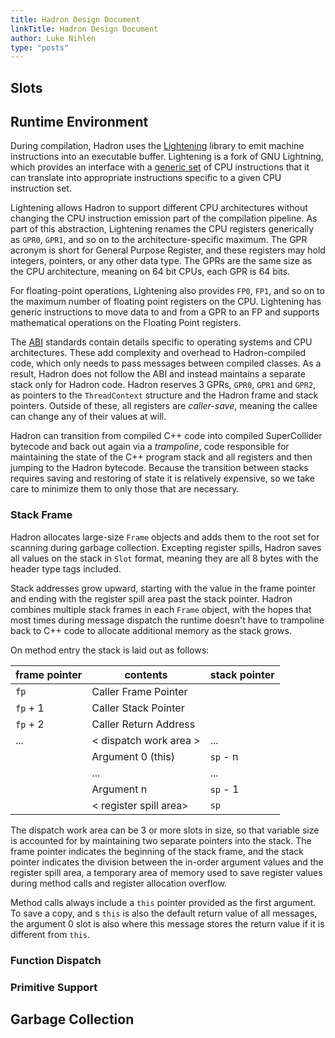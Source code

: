 ```yaml
---
title: Hadron Design Document
linkTitle: Hadron Design Document
author: Luke Nihlen
type: "posts"
---
```


## Slots

## Runtime Environment

During compilation, Hadron uses the [Lightening](https://gitlab.com/wingo/lightening) library to emit machine
instructions into an executable buffer. Lightening is a fork of GNU Lightning, which provides an interface with a
[generic set](https://www.gnu.org/software/lightning/manual/lightning.html#The-instruction-set) of CPU
instructions that it can translate into appropriate instructions specific to a given CPU instruction set.

Lightening allows Hadron to support different CPU architectures without changing the CPU instruction emission part of
the compilation pipeline. As part of this abstraction, Lightening renames the CPU registers generically as `GPR0`,
`GPR1`, and so on to the architecture-specific maximum. The GPR acronym is short for General Purpose Register, and these
registers may hold integers, pointers, or any other data type. The GPRs are the same size as the CPU architecture,
meaning on 64 bit CPUs, each GPR is 64 bits.

For floating-point operations, Lightening also provides `FP0`, `FP1`, and so on to the maximum number of floating point
registers on the CPU. Lightening has generic instructions to move data to and from a GPR to an FP and supports
mathematical operations on the Floating Point registers.

The [ABI](https://en.wikipedia.org/wiki/Application_binary_interface) standards contain details specific to operating
systems and CPU architectures. These add complexity and overhead to Hadron-compiled code, which only needs to pass
messages between compiled classes. As a result, Hadron does not follow the ABI and instead maintains a separate stack
only for Hadron code. Hadron reserves 3 GPRs, `GPR0`, `GPR1` and `GPR2`, as pointers to the `ThreadContext` structure
and the Hadron frame and stack pointers. Outside of these, all registers are *caller-save*, meaning the callee can
change any of their values at will.

Hadron can transition from compiled C++ code into compiled SuperCollider bytecode and back out again via a *trampoline*,
code responsible for maintaining the state of the C++ program stack and all registers and then jumping to the Hadron
bytecode. Because the transition between stacks requires saving and restoring of state it is relatively expensive, so we
take care to minimize them to only those that are necessary.

### Stack Frame

Hadron allocates large-size `Frame` objects and adds them to the root set for scanning during garbage collection.
Excepting register spills, Hadron saves all values on the stack in `Slot` format, meaning they are all 8 bytes
with the header type tags included.

Stack addresses grow upward, starting with the value in the frame pointer and ending with the register spill area past
the stack pointer. Hadron combines multiple stack frames in each `Frame` object, with the hopes that most times
during message dispatch the runtime doesn't have to trampoline back to C++ code to allocate additional memory as the
stack grows.

On method entry the stack is laid out as follows:

| frame pointer | contents               | stack pointer |
|---------------|------------------------|---------------|
| `fp`          | Caller Frame Pointer   |               |
| `fp` + 1      | Caller Stack Pointer   |               |
| `fp` + 2      | Caller Return Address  |               |
|    ...        | < dispatch work area > |  ...          |
|               | Argument 0 (this)      | `sp` - n      |
|               |  ...                   |  ...          |
|               | Argument n             | `sp` - 1      |
|               | < register spill area> | `sp`          |

The dispatch work area can be 3 or more slots in size, so that variable size is accounted for by maintaining two
separate pointers into the stack. The frame pointer indicates the beginning of the stack frame, and the stack pointer
indicates the division between the in-order argument values and the register spill area, a temporary area of memory used
to save register values during method calls and register allocation overflow.

Method calls always include a `this` pointer provided as the first argument. To save a copy, and s `this` is also the
default return value of all messages, the argument 0 slot is also where this message stores the return value if it is
different from `this`.

### Function Dispatch

### Primitive Support

## Garbage Collection


